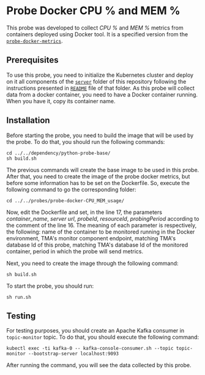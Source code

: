 
# Probe Docker CPU % and MEM %

This probe was developed to collect *CPU %* and *MEM %* metrics from containers deployed using Docker tool. It is a specified version from the [`probe-docker-metrics`](../probe-docker-metrics).

## Prerequisites

To use this probe, you need to initialize the Kubernetes cluster and deploy on it all components of the [`server`](https://github.com/eubr-atmosphere/tma-framework-m/tree/master/development/server)  folder of this repository following the instructions presented in [`README`](https://github.com/eubr-atmosphere/tma-framework-m/tree/master/development/server/README.md)  file of that folder.
As this probe will collect data from a docker container, you need to have a Docker container running. When you have it, copy its container name.

## Installation

Before starting the probe, you need to build the image that will be used by the probe. To do that, you should run the following commands:


```
cd ../../dependency/python-probe-base/
sh build.sh
```

The previous commands will create the base image to be used in this probe. After that, you need to create the image of the probe docker metrics, but before some information has to be set on the Dockerfile. So, execute the following command to go the corresponding folder:

```
cd ../../probes/probe-docker-CPU_MEM_usage/
```

Now, edit the Dockerfile and set, in the line 17, the parameters *container_name*, *server url*, *probeId*, *resourceId*, *probingPeriod* according to the comment of the line 16. The meaning of each parameter is respectively, the following: name of the container to be monitored running in the Docker environment, TMA's monitor component endpoint, matching TMA's database Id of this probe, matching TMA's database Id of the monitored container, period in which the probe will send metrics.

Next, you need to create the image through the following command:

```
sh build.sh
```

To start the probe, you should run:

```
sh run.sh
```

## Testing

For testing purposes, you should create an Apache Kafka consumer in `topic-monitor` topic. To do that, you should execute the following command:

```
kubectl exec -ti kafka-0 -- kafka-console-consumer.sh --topic topic-monitor --bootstrap-server localhost:9093
```

After running the command, you will see the data collected by this probe.
